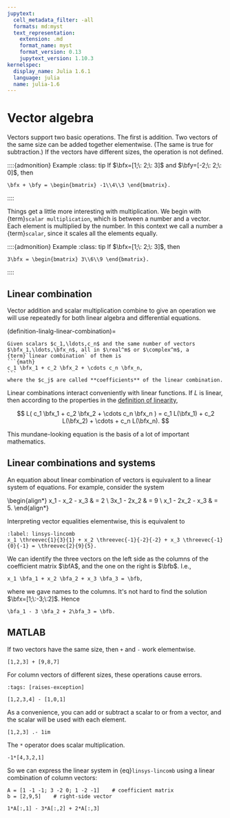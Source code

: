 ```yaml
---
jupytext:
  cell_metadata_filter: -all
  formats: md:myst
  text_representation:
    extension: .md
    format_name: myst
    format_version: 0.13
    jupytext_version: 1.10.3
kernelspec:
  display_name: Julia 1.6.1
  language: julia
  name: julia-1.6
---
```


# Vector algebra

Vectors support two basic operations. The first is addition. Two vectors of the same size can be added together elementwise. (The same is true for subtraction.) If the vectors have different sizes, the operation is not defined.

::::{admonition} Example
:class: tip
If $\bfx=[1;\: 2;\: 3]$ and $\bfy=[-2;\: 2;\: 0]$, then 
```{math}
\bfx + \bfy = \begin{bmatrix} -1\\4\\3 \end{bmatrix}.
```
::::

Things get a little more interesting with multiplication. We begin with {term}`scalar multiplication`, which is between a number and a vector. Each element is multiplied by the number. In this context we call a number a {term}`scalar`, since it scales all the elements equally.

::::{admonition} Example
:class: tip
If $\bfx=[1;\: 2;\: 3]$, then
```{math}
3\bfx = \begin{bmatrix} 3\\6\\9 \end{bmatrix}.
```
::::

## Linear combination

Vector addition and scalar multiplication combine to give an operation we will use repeatedly for both linear algebra and differential equations.

(definition-linalg-linear-combination)=

````{proof:definition} Linear combination
Given scalars $c_1,\ldots,c_n$ and the same number of vectors $\bfx_1,\ldots,\bfx_n$, all in $\real^m$ or $\complex^m$, a {term}`linear combination` of them is
```{math}
c_1 \bfx_1 + c_2 \bfx_2 + \cdots c_n \bfx_n,
```
where the $c_j$ are called **coefficients** of the linear combination.
````

Linear combinations interact conveniently with linear functions. If $L$ is linear, then according to the properties in the [definition of linearity](definition-linear),

$$
L( c_1 \bfx_1 + c_2 \bfx_2 + \cdots c_n \bfx_n ) = c_1 L(\bfx_1) + c_2 L(\bfx_2) + \cdots + c_n L(\bfx_n).
$$

This mundane-looking equation is the basis of a lot of important mathematics.

## Linear combinations and systems

An equation about linear combination of vectors is equivalent to a linear system of equations. For example, consider the system

\begin{align*}
x_1 - x_2  - x_3 & = 2 \\
3x_1 - 2x_2 & = 9 \\
x_1 - 2x_2 - x_3 & = 5.
\end{align*}

Interpreting vector equalities elementwise, this is equivalent to

```{math}
:label: linsys-lincomb
x_1 \threevec{1}{3}{1} + x_2 \threevec{-1}{-2}{-2} + x_3 \threevec{-1}{0}{-1} = \threevec{2}{9}{5}.
```

We can identify the three vectors on the left side as the columns of the coefficient matrix $\bfA$, and the one on the right is $\bfb$. I.e.,

```{math}
x_1 \bfa_1 + x_2 \bfa_2 + x_3 \bfa_3 = \bfb,
```

where we gave names to the columns. It's not hard to find the solution $\bfx=[1;\:-3;\:2]$. Hence

```{math}
\bfa_1 - 3 \bfa_2 + 2\bfa_3 = \bfb.
```

<!-- ## Vector multiplication

There are two kinds of multiplication between vectors. One is the {term}`inner product`, which is defined only for vectors of the same size. In the case of $\real^4$, for example,

```{math}
\bfx^T \bfy = x_1 y_1 + x_2 y_2 + x_3 y_3 + x_4y_4.
```

```{note}
The ${}^T$ superscript means **transpose**, which converts matrix and vector rows to columns and vice versa. 
```

The result is a scalar (i.e., number). This is the same as the dot product of vector calculus in two or three dimensions.

The other method of vector multiplication is *not* the cross product, however. It is the {term}`outer product`, which is defined for vectors of any sizes. It is easiest to demonstrate for small dimensions. If $\bfx\in\real^3$ and $\bfy\in\real^4$, then

$$
\bfx\bfy^T = \begin{bmatrix}  x_1 y_1 & x_1y_2 & x_1 y_3 & x_1y_4 \\
x_2 y_1 & x_2y_2 & x_2 y_3 & x_2y_4 \\
x_3 y_1 & x_3y_2 & x_3 y_3 & x_3y_4  
\end{bmatrix}.
$$

In general, if $\bfx$ is an $m$-vector and $\bfy$ is an $n$-vector, then $\bfx\bfy^T$ is an $m\times n$ matrix whose $(i,j)$ element is $x_iy_j$. We will not have a lot of use for outer products, but they have generated renewed interest of late in machine learning methods. -->

## MATLAB

If two vectors have the same size, then `+` and `-` work elementwise. 

```{code-cell}
[1,2,3] + [9,8,7]
```

For column vectors of different sizes, these operations cause errors.

```{code-cell}
:tags: [raises-exception]

[1,2,3,4] - [1,0,1]
```

As a convenience, you can add or subtract a scalar to or from a vector, and the scalar will be used with each element.

```{code-cell}
[1,2,3] .- 1im
```

The `*` operator does scalar multiplication.

```{code-cell}
-1*[4,3,2,1]
```

So we can express the linear system in {eq}`linsys-lincomb` using a linear combination of column vectors:

```{code-cell}
A = [1 -1 -1; 3 -2 0; 1 -2 -1]    # coefficient matrix
b = [2,9,5]    # right-side vector
```

```{code-cell}
1*A[:,1] - 3*A[:,2] + 2*A[:,3]
```
